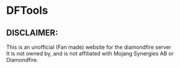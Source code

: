 # DFTools
## DISCLAIMER:
This is an unofficial (Fan made) website for the diamondfire server  
It is not owned by, and is not affiliated with Mojang Synergies AB or Diamondfire.